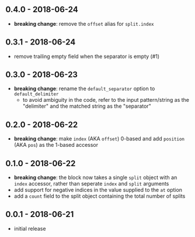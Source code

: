 ## 0.4.0 - 2018-06-24

- **breaking change**: remove the `offset` alias for `split.index`

## 0.3.1 - 2018-06-24

- remove trailing empty field when the separator is empty (#1)

## 0.3.0 - 2018-06-23

- **breaking change**: rename the `default_separator` option to `default_delimiter`
  - to avoid ambiguity in the code, refer to the input pattern/string as the
    "delimiter" and the matched string as the "separator"

## 0.2.0 - 2018-06-22

- **breaking change**: make `index` (AKA `offset`) 0-based and add `position`
  (AKA `pos`) as the 1-based accessor

## 0.1.0 - 2018-06-22

- **breaking change**: the block now takes a single `split` object with an
  `index` accessor, rather than seperate `index` and `split` arguments
- add support for negative indices in the value supplied to the `at` option
- add a `count` field to the split object containing the total number of splits

## 0.0.1 - 2018-06-21

- initial release
